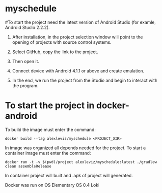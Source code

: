 # myschedule


#To start the project need the latest version of Android Studio (for examle, Android Studio 2.2.2).

1. After installation, in the project selection window will point to the opening of projects with source control systems.

2. Select GitHub, copy the link to the project.

3. Then open it.

4. Connect device with Android 4.1.1 or above and create emulation.

5. In the end, we run the project from the Studio and begin to interact with the program.

# To start the project in docker-android

To build the image must enter the command:

    docker build --tag alexleviz/myschedule <PROJECT_DIR>
    
In image was organized all depends needed for the project.
To start a container image must enter the command:

    docker run -t -v $(pwd)/project alexleviz/myschedule:latest ./gradlew clean assembleRelease
    
In container project will built and .apk of project will generated.

Docker was run on OS Elementary OS 0.4 Loki
